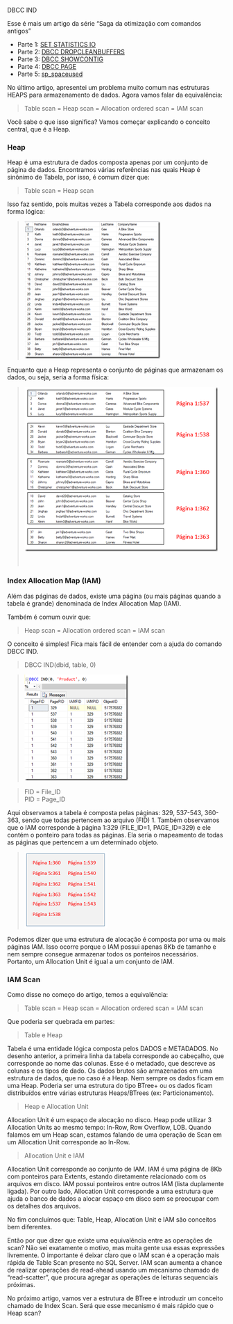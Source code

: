 <a link='https://blogs.msdn.microsoft.com/fcatae/2016/04/26/dbcc-ind/'>DBCC IND</a>
<p>Esse &eacute; mais um artigo da s&eacute;rie &ldquo;Saga da otimiza&ccedil;&atilde;o com comandos antigos&rdquo;<ul>   <li>Parte 1: <a href="http://blogs.msdn.com/b/fcatae/archive/2016/03/22/set-statistics-io.aspx">SET STATISTICS IO</a></li>    <li>Parte 2: <a href="http://blogs.msdn.com/b/fcatae/archive/2016/03/29/dbcc-dropcleanbuffers.aspx">DBCC DROPCLEANBUFFERS</a></li>    <li>Parte 3: <a href="http://blogs.msdn.com/b/fcatae/archive/2016/04/05/dbcc-showcontig.aspx">DBCC SHOWCONTIG</a></li>    <li>Parte 4: <a href="http://blogs.msdn.com/b/fcatae/archive/2016/04/12/dbcc-page.aspx">DBCC PAGE</a></li>    <li>Parte 5: <a href="http://blogs.msdn.com/b/fcatae/archive/2016/04/19/sp-spaceused.aspx">sp_spaceused</a></li> </ul><p>No &uacute;ltimo artigo, apresentei um problema muito comum nas estruturas HEAPS para armazenamento de dados. Agora vamos falar da equival&ecirc;ncia:</p><blockquote>   <p>Table scan = Heap scan = Allocation ordered scan = IAM scan</p> </blockquote><p>Voc&ecirc; sabe o que isso significa? Vamos come&ccedil;ar explicando o conceito central, que &eacute; a Heap.</p><h3>Heap</h3><p>Heap &eacute; uma estrutura de dados composta apenas por um conjunto de p&aacute;gina de dados. Encontramos v&aacute;rias refer&ecirc;ncias nas quais Heap &eacute; sin&ocirc;nimo de Tabela, por isso, &eacute; comum dizer que:</p><blockquote>   <p>Table scan = Heap scan</p> </blockquote><p>Isso faz sentido, pois muitas vezes a Tabela corresponde aos dados na forma l&oacute;gica:</p><blockquote>   <p><a href="images\1512.image_60349C25.png"><img title="image" style="border-top: 0px;border-right: 0px;border-bottom: 0px;padding-top: 0px;padding-left: 0px;border-left: 0px;padding-right: 0px" border="0" alt="image" src="images\8004.image_thumb_489CEEB2.png" width="313" height="316"></a></p> </blockquote><p>Enquanto que a Heap representa o conjunto de p&aacute;ginas que armazenam os dados, ou seja, seria a forma f&iacute;sica:</p><blockquote>   <p><a href="images\3482.image_0F1C6F6C.png"><img title="image" style="border-top: 0px;border-right: 0px;border-bottom: 0px;padding-top: 0px;padding-left: 0px;border-left: 0px;padding-right: 0px" border="0" alt="image" src="images\3652.image_thumb_795517BF.png" width="446" height="378"></a></p>    <p>&nbsp;</p> </blockquote><h3>Index Allocation Map (IAM)</h3><p>Al&eacute;m das p&aacute;ginas de dados, existe uma p&aacute;gina (ou mais p&aacute;ginas quando a tabela &eacute; grande) denominada de Index Allocation Map (IAM). </p><p>Tamb&eacute;m &eacute; comum ouvir que:</p><blockquote>   <p>Heap scan = Allocation ordered scan = IAM scan</p> </blockquote><p>O conceito &eacute; simples! Fica mais f&aacute;cil de entender com a ajuda do comando DBCC IND.</p><blockquote>   <p>DBCC IND(dbid, table, 0)</p> </blockquote><blockquote>   <p><a href="images\6138.image_4DA6DE74.png"><img title="image" style="border-top: 0px;border-right: 0px;border-bottom: 0px;padding-top: 0px;padding-left: 0px;border-left: 0px;margin: 0px;padding-right: 0px" border="0" alt="image" src="images\8625.image_thumb_13B79B88.png" width="239" height="244"></a></p> </blockquote><blockquote>   <p>FID = File_ID     <br>PID = Page_ID</p> </blockquote><p>Aqui observamos a tabela &eacute; composta pelas p&aacute;ginas: 329, 537-543, 360-363, sendo que todas pertencem ao arquivo (FID) 1. Tamb&eacute;m observamos que o IAM corresponde &agrave; p&aacute;gina 1:329 (FILE_ID=1, PAGE_ID=329) e ele cont&eacute;m o ponteiro para todas as p&aacute;ginas. Ela seria o mapeamento de todas as p&aacute;ginas que pertencem a um determinado objeto.</p><blockquote>   <p><a href="images\3240.image_08246EFA.png"><img title="image" style="border-top: 0px;border-right: 0px;border-bottom: 0px;padding-top: 0px;padding-left: 0px;border-left: 0px;padding-right: 0px" border="0" alt="image" src="images\1526.image_thumb_5E43FAC4.png" width="191" height="175"></a></p> </blockquote><p>Podemos dizer que uma estrutura de aloca&ccedil;&atilde;o &eacute; composta por uma ou mais p&aacute;ginas IAM. Isso ocorre porque o IAM possui apenas 8Kb de tamanho e nem sempre consegue armazenar todos os ponteiros necess&aacute;rios. Portanto, um Allocation Unit &eacute; igual a um conjunto de IAM.</p><h3>IAM Scan</h3><p>Como disse no come&ccedil;o do artigo, temos a equival&ecirc;ncia:</p><blockquote>   <p>Table scan = Heap scan = Allocation ordered scan = IAM scan</p> </blockquote><p>Que poderia ser quebrada em partes:</p><blockquote>   <p>Table e Heap</p> </blockquote><p>Tabela &eacute; uma entidade l&oacute;gica composta pelos DADOS e METADADOS. No desenho anterior, a primeira linha da tabela corresponde ao cabe&ccedil;alho, que corresponde ao nome das colunas. Esse &eacute; o metadado, que descreve as colunas e os tipos de dado. Os dados brutos s&atilde;o armazenados em uma estrutura de dados, que no caso &eacute; a Heap. Nem sempre os dados ficam em uma Heap. Poderia ser uma estrutura do tipo BTree+ ou os dados ficam distribu&iacute;dos entre v&aacute;rias estruturas Heaps/BTrees (ex: Particionamento).</p><blockquote>   <p>Heap e Allocation Unit</p> </blockquote><p>Allocation Unit &eacute; um espa&ccedil;o de aloca&ccedil;&atilde;o no disco. Heap pode utilizar 3 Allocation Units ao mesmo tempo: In-Row, Row Overflow, LOB. Quando falamos em um Heap scan, estamos falando de uma opera&ccedil;&atilde;o de Scan em um Allocation Unit corresponde ao In-Row.</p><blockquote>   <p>Allocation Unit e IAM</p> </blockquote><p>Allocation Unit corresponde ao conjunto de IAM. IAM &eacute; uma p&aacute;gina de 8Kb com ponteiros para Extents, estando diretamente relacionado com os arquivos em disco. IAM possui ponteiros entre outros IAM (lista duplamente ligada). Por outro lado, Allocation Unit corresponde a uma estrutura que ajuda o banco de dados a alocar espa&ccedil;o em disco sem se preocupar com os detalhes dos arquivos.</p><p>No fim conclu&iacute;mos que: Table, Heap, Allocation Unit e IAM s&atilde;o conceitos bem diferentes.</p><p>Ent&atilde;o por que dizer que existe uma equival&ecirc;ncia entre as opera&ccedil;&otilde;es de scan? N&atilde;o sei exatamente o motivo, mas muita gente usa essas express&otilde;es livremente. O importante &eacute; deixar claro que o IAM scan &eacute; a opera&ccedil;&atilde;o mais r&aacute;pida de Table Scan presente no SQL Server. IAM scan aumenta a chance de realizar opera&ccedil;&otilde;es de read-ahead usando um mecanismo chamado de &ldquo;read-scatter&rdquo;, que procura agregar as opera&ccedil;&otilde;es de leituras sequenciais pr&oacute;ximas.</p><p>No pr&oacute;ximo artigo, vamos ver a estrutura de BTree e introduzir um conceito chamado de Index Scan. Ser&aacute; que esse mecanismo &eacute; mais r&aacute;pido que o Heap scan?</p></p>

